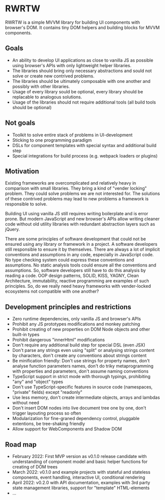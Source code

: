 # RWRTW

RWRTW is a simple MVVM library for building UI components with browser's DOM. It contains tiny DOM helpers and building blocks for MVVM components.

## Goals

* An ability to develop UI applications as close to vanilla JS as possible using browser's APIs with only lightweight helper libraries.
* The libraries should bring only necessary abstractions and sould not solve or create new contrived problems.
* The libraries should be ultimately composable with one another and possibly with other libraries.
* Usage of every library sould be optional, every library should be replacable to analogous solutions.
* Usage of the libraries should not require additional tools (all build tools should be optional)

## Not goals

* Toolkit to solve entire stack of problems in UI-development
* Sticking to one programming paradigm
* DSLs for component templates with special syntax and additional build step
* Special integrations for build process (e.g. webpack loaders or plugins)

## Motivation

Existing frameworks are overcomplicated and relatively heavy in comparison with small libraries. They bring a kind of "vender locking" problem. They could solve problems we are not interested for. The solutions of these contrived problems may lead to new problems a framework is responsible to solve.

Building UI using vanilla JS still requires writing boilerplate and is error prone. But modern JavaScript and new browser's APIs allow writing cleaner code without old utility libraries with redundant abstraction layers such as jQuery.

There are some principles of software development that could not be ensured using any library or framework in a project. A software developers still responsible to ensure it by themselves. There are always a lot of implicit conventions and assumptions in any code, especially in JavaScript code. No type checking system could express these conventions and assumptions. No static analysis tools could ensure all the conventions and assumptions. So, software developers still have to do this analysis by reading a code. OOP design patterns, SOLID, KISS, YAGNY, Clean Architecture, immutability, reactive programming are examples of such principles. So, do we really need heavy frameworks with vender-locked ecosystems not compatible with one another?

## Development principles and restrictions

* Zero runtime dependencies, only vanilla JS and browser's APIs
* Prohibit any JS prototypes modifications and monkey patching
* Prohibit creating of new properties on DOM Node objects and other built-in types
* Prohibit dangerous "innerHtml" modifications
* Don't require any additional build step for special DSL (even JSX)
* Don't parse any strings even using "split" or analysing strings content by characters, don't create any conventions about strings content
* Be minification friendly: Don't use strings for property names, don't analyse function parameters names, don't do triky metaprogramming with properties and parameters, don't assume naming conventions
* TypeScript support in strict mode with thorough typings, prohibiting "any" and "object" types
* Don't use TypeScript-specific features in source code (namespaces, "private" fields) except "readonly"
* Use less memory, don't create intermediate objects, arrays and lambdas without need
* Don't insert DOM nodes into live document tree one by one, don't trigger layouting process so often
* Modularization for fine-graned dependency control, pluggable extentions, be tree-shaking friendly
* Allow support for WebComponents and Shadow DOM

## Road map

* February 2022: First MVP version as v0.1.0 release candidate with understanding of component model and basic helper functions for creating of DOM trees
* March 2022: v0.1.0 and example projects with stateful and stateless components, event handling, interactive UI, conditional rendering
* April 2022: v0.2.0 with API documentation, examples with 3rd party state management libraries, support for "template" HTML-elements
* ...